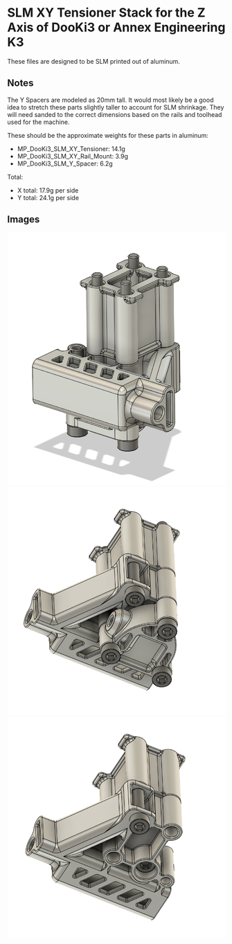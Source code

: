 # SLM XY Tensioner Stack for the Z Axis of DooKi3 or Annex Engineering K3
These files are designed to be SLM printed out of aluminum.

## Notes
The Y Spacers are modeled as 20mm tall.  It would most likely be a good idea to stretch these parts slightly taller to account for SLM shrinkage.  They will need sanded to the correct dimensions based on the rails and toolhead used for the machine.

These should be the approximate weights for these parts in aluminum:
- MP_DooKi3_SLM_XY_Tensioner: 14.1g
- MP_DooKi3_SLM_XY_Rail_Mount: 3.9g
- MP_DooKi3_SLM_Y_Spacer: 6.2g

Total:
- X total: 17.9g per side
- Y total: 24.1g per side

## Images
![XY_Tensioner_1](Images/XY_Tensioner_1.png)
![XY_Tensioner_2](Images/XY_Tensioner_2.png)
![XY_Tensioner_3](Images/XY_Tensioner_3.png)


